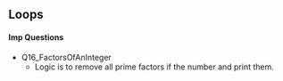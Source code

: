 ## Loops

#### Imp Questions
- Q16_FactorsOfAnInteger
  - Logic is to remove all prime factors if the number and print them.